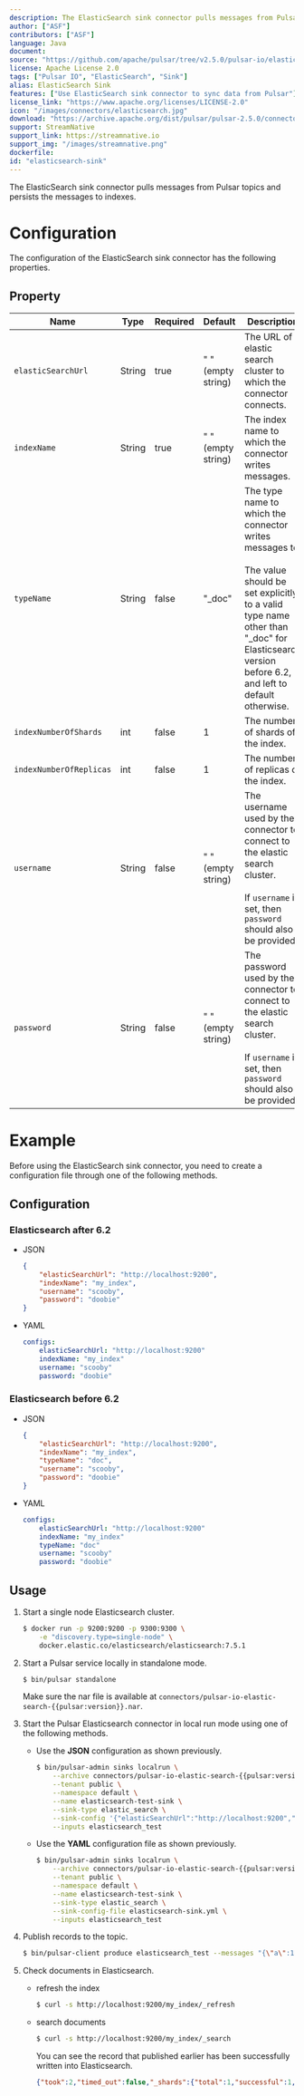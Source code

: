```yaml
---
description: The ElasticSearch sink connector pulls messages from Pulsar topics and persists the messages to indexes
author: ["ASF"]
contributors: ["ASF"]
language: Java
document: 
source: "https://github.com/apache/pulsar/tree/v2.5.0/pulsar-io/elastic-search"
license: Apache License 2.0
tags: ["Pulsar IO", "ElasticSearch", "Sink"]
alias: ElasticSearch Sink
features: ["Use ElasticSearch sink connector to sync data from Pulsar"]
license_link: "https://www.apache.org/licenses/LICENSE-2.0"
icon: "/images/connectors/elasticsearch.jpg"
download: "https://archive.apache.org/dist/pulsar/pulsar-2.5.0/connectors/pulsar-io-elastic-search-2.5.0.nar"
support: StreamNative
support_link: https://streamnative.io
support_img: "/images/streamnative.png"
dockerfile: 
id: "elasticsearch-sink"
---
```


The ElasticSearch sink connector pulls messages from Pulsar topics and persists the messages to indexes.

# Configuration

The configuration of the ElasticSearch sink connector has the following properties.

## Property

| Name | Type|Required | Default | Description 
|------|----------|----------|---------|-------------|
| `elasticSearchUrl` | String| true |" " (empty string)| The URL of elastic search cluster to which the connector connects. |
| `indexName` | String| true |" " (empty string)| The index name to which the connector writes messages. |
| `typeName` | String | false | "_doc" | The type name to which the connector writes messages to. <br><br> The value should be set explicitly to a valid type name other than "_doc" for Elasticsearch version before 6.2, and left to default otherwise. |
| `indexNumberOfShards` | int| false |1| The number of shards of the index. |
| `indexNumberOfReplicas` | int| false |1 | The number of replicas of the index. |
| `username` | String| false |" " (empty string)| The username used by the connector to connect to the elastic search cluster. <br><br>If `username` is set, then `password` should also be provided. |
| `password` | String| false | " " (empty string)|The password used by the connector to connect to the elastic search cluster. <br><br>If `username` is set, then `password` should also be provided.  |

# Example

Before using the ElasticSearch sink connector, you need to create a configuration file through one of the following methods.

## Configuration

### Elasticsearch after 6.2

* JSON 

    ```json
    {
        "elasticSearchUrl": "http://localhost:9200",
        "indexName": "my_index",
        "username": "scooby",
        "password": "doobie"
    }
    ```

* YAML

    ```yaml
    configs:
        elasticSearchUrl: "http://localhost:9200"
        indexName: "my_index"
        username: "scooby"
        password: "doobie"
    ```

### Elasticsearch before 6.2

* JSON 

    ```json
    {
        "elasticSearchUrl": "http://localhost:9200",
        "indexName": "my_index",
        "typeName": "doc",
        "username": "scooby",
        "password": "doobie"
    }
    ```

* YAML

    ```yaml
    configs:
        elasticSearchUrl: "http://localhost:9200"
        indexName: "my_index"
        typeName: "doc"
        username: "scooby"
        password: "doobie"
    ```

## Usage

1. Start a single node Elasticsearch cluster.

    ```bash
    $ docker run -p 9200:9200 -p 9300:9300 \
        -e "discovery.type=single-node" \
        docker.elastic.co/elasticsearch/elasticsearch:7.5.1
    ```

2. Start a Pulsar service locally in standalone mode.
   
    ```bash
    $ bin/pulsar standalone
    ```

    Make sure the nar file is available at `connectors/pulsar-io-elastic-search-{{pulsar:version}}.nar`.

3. Start the Pulsar Elasticsearch connector in local run mode using one of the following methods.
   
    * Use the **JSON** configuration as shown previously. 
  
        ```bash
        $ bin/pulsar-admin sinks localrun \
            --archive connectors/pulsar-io-elastic-search-{{pulsar:version}}.nar \
            --tenant public \
            --namespace default \
            --name elasticsearch-test-sink \
            --sink-type elastic_search \
            --sink-config '{"elasticSearchUrl":"http://localhost:9200","indexName": "my_index","username": "scooby","password": "doobie"}' \
            --inputs elasticsearch_test
        ```

    * Use the **YAML** configuration file as shown previously.
    
        ```bash
        $ bin/pulsar-admin sinks localrun \
            --archive connectors/pulsar-io-elastic-search-{{pulsar:version}}.nar \
            --tenant public \
            --namespace default \
            --name elasticsearch-test-sink \
            --sink-type elastic_search \
            --sink-config-file elasticsearch-sink.yml \
            --inputs elasticsearch_test
        ```

4. Publish records to the topic.

    ```bash
    $ bin/pulsar-client produce elasticsearch_test --messages "{\"a\":1}"
    ```

5. Check documents in Elasticsearch.
    
    * refresh the index
        ```bash
        $ curl -s http://localhost:9200/my_index/_refresh
        ``` 
    * search documents
  
        ```bash
        $ curl -s http://localhost:9200/my_index/_search
        ```

        You can see the record that published earlier has been successfully written into Elasticsearch.

        ```json
        {"took":2,"timed_out":false,"_shards":{"total":1,"successful":1,"skipped":0,"failed":0},"hits":{"total":{"value":1,"relation":"eq"},"max_score":1.0,"hits":[{"_index":"my_index","_type":"_doc","_id":"FSxemm8BLjG_iC0EeTYJ","_score":1.0,"_source":{"a":1}}]}}
        ```
